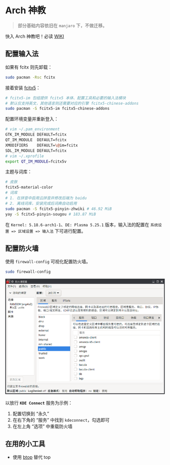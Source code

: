# Arch 神教

> 部分基础内容依旧在 `manjaro` 下，不做迁移。

快入 Arch 神教吧！必读 [WIKI](https://wiki.archlinux.org/)

## 配置输入法

如果有 fcitx 则先卸载：

```sh
sudo pacman -Rsc fcitx
```

接着安装 [fcitx5](https://wiki.archlinux.org/title/Fcitx5_(%E7%AE%80%E4%BD%93%E4%B8%AD%E6%96%87))：

```sh
# fcitx5-im 包组提供 fcitx5 本体、配置工具和必要的输入法模块
# 默认仅支持英文，其他语言则还需要对应的引擎 fcitx5-chinese-addons
sudo pacman -S fcitx5-im fcitx5-chinese-addons 
```

配置环境变量并重新登入：

```sh
# vim ~/.pam_environment
GTK_IM_MODULE DEFAULT=fcitx
QT_IM_MODULE  DEFAULT=fcitx
XMODIFIERS    DEFAULT=\@im=fcitx
SDL_IM_MODULE DEFAULT=fcitx
# vim ~/.xprofile
export QT_IM_MODULE=fcitx5v
```



主题与词库：

```sh
# 皮肤
fcitx5-material-color
# 词库
# 1. 在拼音中启用云拼音并修改后端为 baidu
# 2. 离线词库，安装完成后词典自动启用
sudo pacman -S fcitx5-pinyin-zhwiki # 46.92 MiB
yay -S fcitx5-pinyin-sougou # 183.87 MiB
```

在 `Kernel: 5.18.6-arch1-1`、`DE: Plasma 5.25.1` 版本，输入法的配置在 `系统设置 => 区域设置 => 输入法` 下可进行配置。

## 配置防火墙

使用 `firewall-config` 可视化配置防火墙。

```sh
sudo firewall-config
```

![配置防火墙](./assets/firewall-config.png)

以放行 **`KDE Connect`** 服务为示例：

1. 配置切换到 “永久”
2. 在右下角的 “服务” 中找到 `kdeconnect`，勾选即可
3. 在左上角 “选项” 中重载防火墙

## 在用的小工具

+ 使用 [btop](https://github.com/aristocratos/btop) 替代 top
